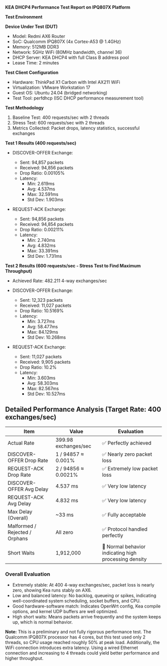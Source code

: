 
**KEA DHCP4 Performance Test Report on IPQ807X Platform**

**Test Environment**

**Device Under Test (DUT)**
- Model: Redmi AX6 Router
- SoC: Qualcomm IPQ807X (4x Cortex-A53 @ 1.4GHz)
- Memory: 512MB DDR3
- Network: 5GHz WiFi (80MHz bandwidth, channel 36)
- DHCP Server: KEA DHCP4 with full Class B address pool
- Lease Time: 2 minutes

**Test Client Configuration**
- Hardware: ThinkPad X1 Carbon with Intel AX211 WiFi
- Virtualization: VMware Workstation 17
- Guest OS: Ubuntu 24.04 (bridged networking)
- Test Tool: perfdhcp (ISC DHCP performance measurement tool)

**Test Methodology**
1. Baseline Test: 400 requests/sec with 2 threads
2. Stress Test: 600 requests/sec with 2 threads
3. Metrics Collected: Packet drops, latency statistics, successful exchanges

**Test 1 Results (400 requests/sec)**
- DISCOVER-OFFER Exchange:
  - Sent: 94,857 packets
  - Received: 94,856 packets
  - Drop Ratio: 0.00105%
  - Latency:
    - Min: 2.619ms
    - Avg: 4.537ms
    - Max: 32.591ms
    - Std Dev: 1.903ms

- REQUEST-ACK Exchange:
  - Sent: 94,856 packets
  - Received: 94,854 packets
  - Drop Ratio: 0.00211%
  - Latency:
    - Min: 2.740ms
    - Avg: 4.832ms
    - Max: 33.391ms
    - Std Dev: 1.731ms

**Test 2 Results (600 requests/sec - Stress Test to Find Maximum Throughput)**
- Achieved Rate: 482.211 4-way exchanges/sec
- DISCOVER-OFFER Exchange:
  - Sent: 12,323 packets
  - Received: 11,027 packets
  - Drop Ratio: 10.5169%
  - Latency:
    - Min: 3.727ms
    - Avg: 58.477ms
    - Max: 84.129ms
    - Std Dev: 10.268ms

- REQUEST-ACK Exchange:
  - Sent: 11,027 packets
  - Received: 9,905 packets
  - Drop Ratio: 10.2%
  - Latency:
    - Min: 3.603ms
    - Avg: 58.303ms
    - Max: 82.567ms
    - Std Dev: 10.527ms

## Detailed Performance Analysis (Target Rate: 400 exchanges/sec)
| Item                      | Value                | Evaluation                   |
|---------------------------|----------------------|------------------------------|
| Actual Rate               | 399.98 exchanges/sec | ✅ Perfectly achieved         |
| DISCOVER-OFFER Drop Rate  | 1 / 94857 ≈ 0.001%   | ✅ Nearly zero packet loss    |
| REQUEST-ACK Drop Rate     | 2 / 94856 ≈ 0.0021%  | ✅ Extremely low packet loss  |
| DISCOVER-OFFER Avg Delay  | 4.537 ms             | ✅ Very low latency           |
| REQUEST-ACK Avg Delay     | 4.832 ms             | ✅ Very low latency           |
| Max Delay (Overall)       | \~33 ms               | ✅ Fully acceptable           |
| Malformed / Rejected / Orphans | All zero        | ✅ Protocol handled perfectly |
| Short Waits               | 1,912,000            | 🔵 Normal behavior indicating high processing density |

### Overall Evaluation
- Extremely stable: At 400 4-way exchanges/sec, packet loss is nearly zero, showing Kea runs stably on AX6.
- Low and balanced latency: No backlog, queueing or spikes, indicating well-coordinated system scheduling, socket buffers, and CPU.
- Good hardware-software match: Indicates OpenWrt config, Kea compile options, and kernel UDP buffers are well optimized.
- High short waits: Means packets arrive frequently and the system keeps up, which is normal behavior.

**Note:** This is a preliminary and not fully rigorous performance test. The Qualcomm IPQ807X processor has 4 cores, but this test used only 2 threads, so CPU usage reached roughly 50% at peak load. Additionally, the WiFi connection introduces extra latency. Using a wired Ethernet connection and increasing to 4 threads could yield better performance and higher throughput.
